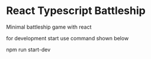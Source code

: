 # React  Typescript Battleship
Minimal battleship game with react

for development start use command shown below

npm run start-dev